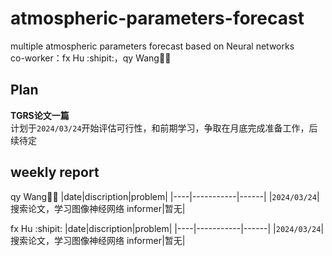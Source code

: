 # atmospheric-parameters-forecast
multiple atmospheric parameters forecast based on Neural networks    
co-worker：fx Hu :shipit:，qy Wang:man_singer:

## Plan
**TGRS论文一篇**    
计划于`2024/03/24`开始评估可行性，和前期学习，争取在月底完成准备工作，后续待定

## weekly report
qy Wang:man_singer:
|date|discription|problem|
|----|-----------|------|
|`2024/03/24`| 搜索论文，学习图像神经网络 informer|暂无|
     
fx Hu :shipit:
|date|discription|problem|
|----|-----------|------|
|`2024/03/24`| 搜索论文，学习图像神经网络 informer|暂无|
